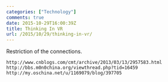 ```yaml
---
categories: ["Technology"]
comments: true
date: 2015-10-29T16:00:39Z
title: Thinking In VR
url: /2015/10/29/thinking-in-vr/
---
```


Restriction of the connections.   

```
http://www.cnblogs.com/cmt/archive/2013/03/13/2957583.html
http://bbs.m0n0china.org/viewthread.php?tid=16459
http://my.oschina.net/u/1169079/blog/397705
```
